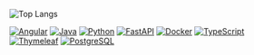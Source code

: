 ![Top Langs](https://github-readme-stats.vercel.app/api/top-langs/?username=Skik0w&exclude_repo=Systemy-Wbudowane&layout=compact&theme=radical)

[![Angular](https://img.shields.io/badge/Angular-DD0031?style=for-the-badge&logo=angular&logoColor=white)](https://angular.io/)
[![Java](https://img.shields.io/badge/Java-ED8B00?style=for-the-badge&logo=java&logoColor=white)](https://www.java.com/)
[![Python](https://img.shields.io/badge/Python-3776AB?style=for-the-badge&logo=python&logoColor=white)](https://www.python.org/)
[![FastAPI](https://img.shields.io/badge/FastAPI-009688?style=for-the-badge&logo=fastapi&logoColor=white)](https://fastapi.tiangolo.com/)
[![Docker](https://img.shields.io/badge/Docker-2496ED?style=for-the-badge&logo=docker&logoColor=white)](https://www.docker.com/)
[![TypeScript](https://img.shields.io/badge/TypeScript-3178C6?style=for-the-badge&logo=typescript&logoColor=white)](https://www.typescriptlang.org/)
[![Thymeleaf](https://img.shields.io/badge/Thymeleaf-005F0F?style=for-the-badge&logo=leaflet&logoColor=white)](https://www.thymeleaf.org/)
[![PostgreSQL](https://img.shields.io/badge/PostgreSQL-4169E1?style=for-the-badge&logo=postgresql&logoColor=white)](https://www.postgresql.org/)
